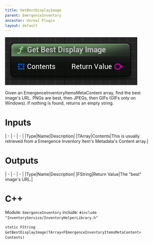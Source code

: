 ```yaml
---
title: GetBestDisplayImage
parent: EmergenceInventory
ancestor: Unreal Plugin
layout: default
---
```


![](GetBestDisplayImage.PNG)

Given an EmergenceInventoryItemsMetaContent array, find the best image's URL. PNGs are best, then JPEGs, then GIFs (GIFs only on Windows). If nothing is found, returns an empty string.

# Inputs

| - | - | - |
|Type|Name|Description|
|TArray<FEmergenceInventoryItemsMetaContent>|Contents|This is usually retrieved from a Emergence Inventory Item's Metadata's Content array.|

# Outputs

| - | - | - |
|Type|Name|Description|
|FString|Return Value|The "best" image's URL.|

# C++
Module: `EmergenceInventory`
include: `#include "InventoryService/InventoryHelperLibrary.h"`

`static FString GetBestDisplayImage(TArray<FEmergenceInventoryItemsMetaContent> Contents)`